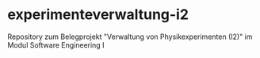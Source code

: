 # experimenteverwaltung-i2
Repository zum Belegprojekt "Verwaltung von Physikexperimenten (I2)" im Modul Software Engineering I
